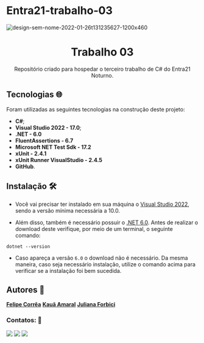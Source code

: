 # Entra21-trabalho-03
![design-sem-nome-2022-01-26t131235627-1200x460](https://user-images.githubusercontent.com/105084941/172011940-4cdc7594-5d71-4823-95c6-1d3cec75fe7e.png)

<h1 align="center">Trabalho 03</h1>
<p align="center">Repositório criado para hospedar o terceiro trabalho de C# do Entra21 Noturno.</p>
  
## Tecnologias :globe_with_meridians:

Foram utilizadas as seguintes tecnologias na construção deste projeto:

* <b>C#</b>;
* <b>Visual Studio 2022 - 17.0</b>;
* <b>.NET  -  6.0</b>
* <b>FluentAssertions - 6.7</b>
* <b>Microsoft NET Test Sdk - 17.2</b>
* <b>xUnit - 2.4.1</b>
* <b>xUnit Runner VisualStudio - 2.4.5</b>
* <b>GitHub</b>.

## Instalação :hammer_and_wrench:

* Você vai precisar ter instalado em sua máquina o [Visual Studio 2022](https://visualstudio.microsoft.com/pt-br/downloads/), sendo a versão mínima necessária a 10.0.

* Além disso, também é necessário possuir o [.NET 6.0](https://dotnet.microsoft.com/en-us/download). Antes de realizar o download deste verifique, por meio de um terminal, o seguinte comando:
  
```
dotnet --version
```
  
* Caso apareça a versão `6.0` o download não é necessário. Da mesma maneira, caso seja necessário instalação, utilize o comando acima para verificar se a instalação foi bem sucedida.

## Autores :busts_in_silhouette:
<b>[Felipe Corrêa](https://github.com/FelipeECorrea)</b>
<b>[Kauã Amaral](https://github.com/KauaAmaral)</b>
<b>[Juliana Forbici](https://github.com/JulianaForbici)</b>

### Contatos: :hammer:

<div>
<a href="https://www.linkedin.com/in/felipeecorrea" target="_blank"><img src="https://img.shields.io/badge/-LinkedIn-%230077B5?style=for-the-badge&logo=linkedin&logoColor=white" target="_blank"></a>   
<a href="https://www.linkedin.com/in/kauaamaral" target="_blank"><img src="https://img.shields.io/badge/-LinkedIn-%230077B5?style=for-the-badge&logo=linkedin&logoColor=white" target="_blank"></a>   
<a href = "mailto:contato@julianaforbici"><img src="https://img.shields.io/badge/Gmail-D14836?style=for-the-badge&logo=gmail&logoColor=white" target="_blank"></a>
<div>

